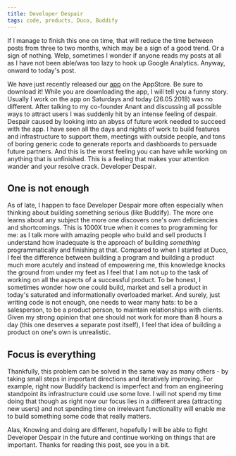 ```yaml
---
title: Developer Despair
tags: code, products, Duco, Buddify
---
```


If I manage to finish this one on time, that will reduce the time between posts from three to two months, which may be a sign of a good trend.
Or a sign of nothing. Welp, sometimes I wonder if anyone reads my posts at all as I have not been able/was too lazy to hook up Google Analytics.
Anyway, onward to today's post.

We have just recently released our [app](https://itunes.apple.com/gb/app/buddify/id1109432813) on the AppStore.
Be sure to download it!
While you are downloading the app, I will tell you a funny story.
Usually I work on the app on Saturdays and today (26.05.2018) was no different.
After talking to my co-founder Anant and discussing all possible ways to attract users I was suddenly hit by an intense feeling of despair.
Despair caused by looking into an abyss of future work needed to succeed with the app.
I have seen all the days and nights of work to build features and infrastructure to support them, meetings with outside people,
and tons of boring generic code to generate reports and dashboards to persuade future partners.
And this is the worst feeling you can have while working on anything that is unfinished.
This is a feeling that makes your attention wander and your resolve crack.
Developer Despair.

One is not enough
------------------

As of late, I happen to face Developer Despair more often especially when thinking about building something serious (like Buddify).
The more one learns about any subject the more one discovers one's own deficiencies and shortcomings.
This is 1000X true when it comes to programming for me: as I talk more with amazing people who build and sell products I understand how inadequate
is the approach of building *something* programmatically and finishing at that.
Compared to when I started at Duco, I feel the difference between building a program and building a product much more acutely and instead of empowering me,
this knowledge knocks the ground from under my feet as I feel that I am not up to the task of working on all the aspects of a successful product.
To be honest, I sometimes wonder how one could build, market and sell a product in today's saturated and informationally overloaded market.
And surely, just writing code is not enough, one needs to wear many hats: to be a salesperson, to be a product person, to maintain relationships with clients.
Given my strong opinion that one should not work for more than 8 hours a day (this one deserves a separate post itself), I feel that idea of building a product
on one's own is unrealistic.

Focus is everything
-------------------

Thankfully, this problem can be solved in the same way as many others - by taking small steps in important directions and iteratively improving.
For example, right now Buddify backend is imperfect and from an engineering standpoint its infrastructure could use some love.
I will not spend my time doing that though as right now our focus lies in a different area (attracting new users) and not spending time
on irrelevant functionality will enable me to build something some code that really matters.

Alas, Knowing and doing are different, hopefully I will be able to fight Developer Despair in the future and continue working on things that are important.
Thanks for reading this post, see you in a bit.
